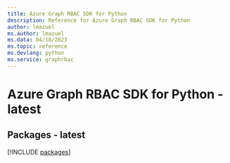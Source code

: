 ```yaml
---
title: Azure Graph RBAC SDK for Python
description: Reference for Azure Graph RBAC SDK for Python
author: lmazuel
ms.author: lmazuel
ms.data: 04/18/2023
ms.topic: reference
ms.devlang: python
ms.service: graphrbac
---
```

# Azure Graph RBAC SDK for Python - latest
## Packages - latest
[!INCLUDE [packages](graph-rbac-index.md)]